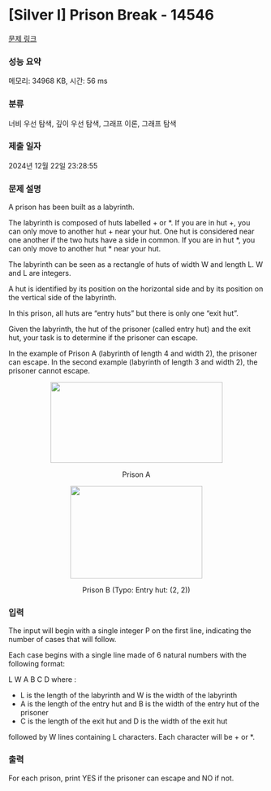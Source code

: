 # [Silver I] Prison Break - 14546 

[문제 링크](https://www.acmicpc.net/problem/14546) 

### 성능 요약

메모리: 34968 KB, 시간: 56 ms

### 분류

너비 우선 탐색, 깊이 우선 탐색, 그래프 이론, 그래프 탐색

### 제출 일자

2024년 12월 22일 23:28:55

### 문제 설명

<p>A prison has been built as a labyrinth.</p>

<p>The labyrinth is composed of huts labelled + or *. If you are in hut +, you can only move to another hut + near your hut. One hut is considered near one another if the two huts have a side in common. If you are in hut *, you can only move to another hut * near your hut.</p>

<p>The labyrinth can be seen as a rectangle of huts of width W and length L. W and L are integers.</p>

<p>A hut is identified by its position on the horizontal side and by its position on the vertical side of the labyrinth.</p>

<p>In this prison, all huts are “entry huts” but there is only one “exit hut”.</p>

<p>Given the labyrinth, the hut of the prisoner (called entry hut) and the exit hut, your task is to determine if the prisoner can escape.</p>

<p>In the example of Prison A (labyrinth of length 4 and width 2), the prisoner can escape. In the second example (labyrinth of length 3 and width 2), the prisoner cannot escape.</p>

<p style="text-align: center;"><img alt="" src="https://onlinejudgeimages.s3-ap-northeast-1.amazonaws.com/problem/14546/1.png" style="height:159px; width:339px"></p>

<p style="text-align: center;">Prison A</p>

<p style="text-align: center;"><img alt="" src="https://onlinejudgeimages.s3-ap-northeast-1.amazonaws.com/problem/14546/2.png" style="height:182px; width:260px"></p>

<p style="text-align: center;">Prison B (Typo: Entry hut: (2, 2))</p>

### 입력 

 <p>The input will begin with a single integer P on the first line, indicating the number of cases that will follow.</p>

<p>Each case begins with a single line made of 6 natural numbers with the following format:</p>

<p>L W A B C D where :</p>

<ul>
	<li>L is the length of the labyrinth and W is the width of the labyrinth</li>
	<li>A is the length of the entry hut and B is the width of the entry hut of the prisoner</li>
	<li>C is the length of the exit hut and D is the width of the exit hut</li>
</ul>

<p>followed by W lines containing L characters. Each character will be + or *.</p>

### 출력 

 <p>For each prison, print YES if the prisoner can escape and NO if not.</p>

